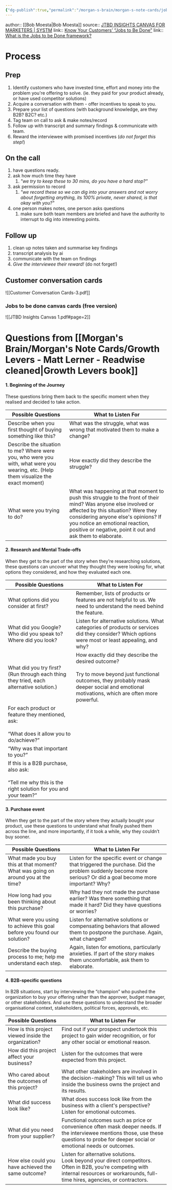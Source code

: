 ```yaml
---
{"dg-publish":true,"permalink":"/morgan-s-brain/morgan-s-note-cards/jobs-to-be-done-canvas-matt-lerner/","tags":["on/GrowthMarketing","on/business/building"]}
---
```


author:: [[Bob Moesta\|Bob Moesta]]
source:: [JTBD INSIGHTS CANVAS FOR MARKETERS | SYSTM](https://www.systm.co/jtbd-insights-canvas?utm_source=chartmogul)
link:: [Know Your Customers’ “Jobs to Be Done”](https://hbr.org/2016/09/know-your-customers-jobs-to-be-done)
link:: [What is the Jobs to be Done framework?](https://therewiredgroup.com/learn/complete-guide-jobs-to-be-done/)
# Process
## Prep
1. Identify customers who have invested time, effort and money into the problem you're offering to solve. (ie. they paid for your product already, or have used competitor solutions)
2. Acquire a conversation with them - offer incentives to speak to you. 
3. Prepare your list of questions (with background knowledge, are they B2B? B2C? etc.)
4. Tag team on call to ask & make notes/record 
5. Follow up with transcript and summary findings & communicate with team. 
6. Reward the interviewee with promised incentives (*do not forget this step!*)

## On the call
1. have questions ready.
2. ask how much time they have 
	1. *"we try to keep these to 30 mins, do you have a hard stop?"*
3. ask permission to record 
	1. *"we record these so we can dig into your answers and not worry about forgetting anything, its 100% private, never shared, is that okay with you?"*
4. one person makes notes, one person asks questions 
	1. make sure both team members are briefed and have the authority to interrupt to dig into interesting points.

## Follow up
1. clean up notes taken and summarise key findings 
2. transcript analysis by ai 
3. communicate with the team on findings 
4. *Give the interviewee their reward!* (do not forget!)

## Customer conversation cards 
![[Customer Conversation Cards-3.pdf]]

### Jobs to be done canvas cards (free version)
![[JTBD Insights Canvas 1.pdf#page=2]]

# Questions from [[Morgan's Brain/Morgan's Note Cards/Growth Levers - Matt Lerner - Readwise cleaned\|Growth Levers book]] 

#### 1. Beginning of the Journey
These questions bring them back to the specific moment when they realised and decided to take action. 

| Possible Questions | What to Listen For |
|-------------------|--------------------|
| Describe when you first thought of buying something like this? | What was the struggle, what was wrong that motivated them to make a change? |
| Describe the situation to me? Where were you, who were you with, what were you wearing, etc. (Help them visualize the exact moment) | How exactly did they describe the struggle? |
| What were you trying to do? | What was happening at that moment to push this struggle to the front of their mind? Was anyone else involved or affected by this situation? Were they considering anyone else's opinions? If you notice an emotional reaction, positive or negative, point it out and ask them to elaborate. |

#### 2. Research and Mental Trade-offs
When they get to the part of the story when they’re researching solutions, these questions can uncover what they thought they were looking for, what options they considered, and how they evaluated each one.

| Possible Questions                                                                                           | What to Listen For                                                                                                                                                                                 |
| ------------------------------------------------------------------------------------------------------------ | -------------------------------------------------------------------------------------------------------------------------------------------------------------------------------------------------- |
| What options did you consider at first?                                                                      | Remember, lists of products or features are not helpful to us. We need to understand the need behind the feature.                                                                                  |
| What did you Google? Who did you speak to? Where did you look?                                               | Listen for alternative solutions. What categories of products or services did they consider? Which options were most or least appealing, and why?                                                  |
| What did you try first? (Run through each thing they tried, each alternative solution.)                      | How exactly did they describe the desired outcome? <br><br>Try to move beyond just functional outcomes, they probably mask deeper social and emotional motivations, which are often more powerful. |
| For each product or feature they mentioned, ask:<br> <br>“What does it allow you to do/achieve?”             |                                                                                                                                                                                                    |
| “Why was that important to you?”                                                                             |                                                                                                                                                                                                    |
| If this is a B2B purchase, also ask: <br><br>“Tell me why this is the right solution for you and your team?” |                                                                                                                                                                                                    |

#### 3. Purchase event
When they get to the part of the story where they actually bought your product, use these questions to understand what finally pushed them across the line, and more importantly, if it took a while, why they couldn’t buy sooner.

| Possible Questions | What to Listen For |
|-------------------|--------------------|
| What made you buy this at that moment? What was going on around you at the time? | Listen for the specific event or change that triggered the purchase. Did the problem suddenly become more serious? Or did a goal become more important? Why? |
| How long had you been thinking about this purchase? | Why had they not made the purchase earlier? Was there something that made it hard? Did they have questions or worries? |
| What were you using to achieve this goal before you found our solution? | Listen for alternative solutions or compensating behaviors that allowed them to postpone the purchase. Again, what changed? |
| Describe the buying process to me; help me understand each step. | Again, listen for emotions, particularly anxieties. If part of the story makes them uncomfortable, ask them to elaborate. |

#### 4. B2B-specific questions

In B2B situations, start by interviewing the “champion” who pushed the organization to buy your offering rather than the approver, budget manager, or other stakeholders. And use these questions to understand the broader organisational context, stakeholders, political forces, approvals, etc.

| Possible Questions                                  | What to Listen For                                                                                                                                                                           |
| --------------------------------------------------- | -------------------------------------------------------------------------------------------------------------------------------------------------------------------------------------------- |
| How is this project viewed inside the organization? | Find out if your prospect undertook this project to gain wider recognition, or for any other social or emotional reason.                                                                     |
| How did this project affect your business?          | Listen for the outcomes that were expected from this project.                                                                                                                                |
| Who cared about the outcomes of this project?       | What other stakeholders are involved in the decision-making? This will tell us who inside the business owns the project and its results.                                                     |
| What did success look like?                         | What does success look like from the business with a client's perspective? Listen for emotional outcomes.                                                                                    |
| What did you need from your supplier?               | Functional outcomes such as price or convenience often mask deeper needs. If the interviewee mentions those, use these questions to probe for deeper social or emotional needs or outcomes.  |
| How else could you have achieved the same outcome?  | Listen for alternative solutions. <br>Look beyond your direct competitors. Often in B2B, you’re competing with internal resources or workarounds, full-time hires, agencies, or contractors. |

